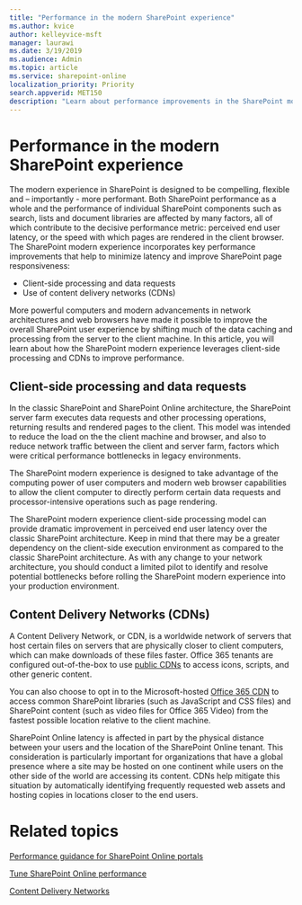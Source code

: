 ```yaml
---
title: "Performance in the modern SharePoint experience"
ms.author: kvice
author: kelleyvice-msft
manager: laurawi
ms.date: 3/19/2019
ms.audience: Admin
ms.topic: article
ms.service: sharepoint-online
localization_priority: Priority
search.appverid: MET150
description: "Learn about performance improvements in the SharePoint modern experience."
---
```


# Performance in the modern SharePoint experience

The modern experience in SharePoint is designed to be compelling, flexible and – importantly - more performant. Both SharePoint performance as a whole and the performance of individual SharePoint components such as search, lists and document libraries are affected by many factors, all of which contribute to the decisive performance metric: perceived end user latency, or the speed with which pages are rendered in the client browser. The SharePoint modern experience incorporates key performance improvements that help to minimize latency and improve SharePoint page responsiveness:

+ Client-side processing and data requests
+ Use of content delivery networks (CDNs)

More powerful computers and modern advancements in network architectures and web browsers have made it possible to improve the overall SharePoint user experience by shifting much of the data caching and processing from the server to the client machine. In this article, you will learn about how the SharePoint modern experience leverages client-side processing and CDNs to improve performance.

## Client-side processing and data requests

In the classic SharePoint and SharePoint Online architecture, the SharePoint server farm executes data requests and other processing operations, returning results and rendered pages to the client. This model was intended to reduce the load on the the client machine and browser, and also to reduce network traffic between the client and server farm, factors which were critical performance bottlenecks in legacy environments.

The SharePoint modern experience is designed to take advantage of the computing power of user computers and modern web browser capabilities to allow the client computer to directly perform certain data requests and processor-intensive operations such as page rendering.

The SharePoint modern experience client-side processing model can provide dramatic improvement in perceived end user latency over the classic SharePoint architecture. Keep in mind that there may be a greater dependency on the client-side execution environment as compared to the classic SharePoint architecture. As with any change to your network architecture, you should conduct a limited pilot to identify and resolve potential bottlenecks before rolling the SharePoint modern experience into your production environment.

## Content Delivery Networks (CDNs)

A Content Delivery Network, or CDN, is a worldwide network of servers that host certain files on servers that are physically closer to client computers, which can make downloads of these files faster. Office 365 tenants are configured out-of-the-box to use [public CDNs](https://docs.microsoft.com/en-us/Office365/Enterprise/content-delivery-networks) to access icons, scripts, and other generic content.

You can also choose to opt in to the Microsoft-hosted [Office 365 CDN](https://docs.microsoft.com/en-us/Office365/Enterprise/use-office-365-cdn-with-spo) to access common SharePoint libraries (such as JavaScript and CSS files) and SharePoint content (such as video files for Office 365 Video) from the fastest possible location relative to the client machine.

SharePoint Online latency is affected in part by the physical distance between your users and the location of the SharePoint Online tenant. This consideration is particularly important for organizations that have a global presence where a site may be hosted on one continent while users on the other side of the world are accessing its content. CDNs help mitigate this situation by automatically identifying frequently requested web assets and hosting copies in locations closer to the end users.

# Related topics

[Performance guidance for SharePoint Online portals](https://docs.microsoft.com/en-us/sharepoint/dev/solution-guidance/portal-performance)

[Tune SharePoint Online performance](https://docs.microsoft.com/en-us/office365/enterprise/tune-sharepoint-online-performance)

[Content Delivery Networks](https://docs.microsoft.com/en-us/Office365/Enterprise/content-delivery-networks)